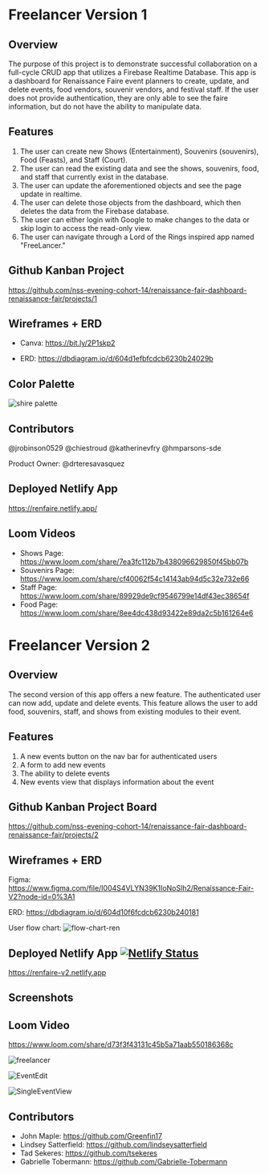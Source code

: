 # Freelancer Version 1
## Overview

The purpose of this project is to demonstrate successful collaboration on a full-cycle CRUD app that utilizes a Firebase Realtime Database. This app is a dashboard for Renaissance Faire event planners to create, update, and delete events, food vendors, souvenir vendors, and festival staff. If the user does not provide authentication, they are only able to see the faire information, but do not have the ability to manipulate data.
## Features

1. The user can create new Shows (Entertainment), Souvenirs (souvenirs), Food (Feasts), and Staff (Court).
2. The user can read the existing data and see the shows, souvenirs, food, and staff that currently exist in the database.
3. The user can update the aforementioned objects and see the page update in realtime.
4. The user can delete those objects from the dashboard, which then deletes the data from the Firebase database.
5. The user can either login with Google to make changes to the data or skip login to access the read-only view.
6. The user can navigate through a Lord of the Rings inspired app named "FreeLancer."
## Github Kanban Project

https://github.com/nss-evening-cohort-14/renaissance-fair-dashboard-renaissance-fair/projects/1
## Wireframes + ERD

- Canva: https://bit.ly/2P1skp2

- ERD: https://dbdiagram.io/d/604d1efbfcdcb6230b24029b
## Color Palette

![shire palette](https://user-images.githubusercontent.com/67122062/111388953-2e8e2180-867e-11eb-8c0c-6f4b18d0abc9.png)
## Contributors

@jrobinson0529
@chiestroud
@katherinevfry
@hmparsons-sde

Product Owner: @drteresavasquez
## Deployed Netlify App

https://renfaire.netlify.app/
## Loom Videos

- Shows Page: https://www.loom.com/share/7ea3fc112b7b438096629850f45bb07b
- Souvenirs Page: https://www.loom.com/share/cf40062f54c14143ab94d5c32e732e66
- Staff Page: https://www.loom.com/share/89929de9cf9546799e14df43ec38654f
- Food Page: https://www.loom.com/share/8ee4dc438d93422e89da2c5b161264e6

# Freelancer Version 2

## Overview
The second version of this app offers a new feature. The authenticated user can now add, update and delete events. This feature allows the user to add food, souvenirs, staff, and shows from existing modules to their event. 

## Features
1. A new events button on the nav bar for authenticated users
2. A form to add new events
3. The ability to delete events
4. New events view that displays information about the event

## Github Kanban Project Board
https://github.com/nss-evening-cohort-14/renaissance-fair-dashboard-renaissance-fair/projects/2

## Wireframes + ERD
Figma: https://www.figma.com/file/I004S4VLYN39K1IoNoSlh2/Renaissance-Fair-V2?node-id=0%3A1

ERD: https://dbdiagram.io/d/604d10f6fcdcb6230b240181

User flow chart: ![flow-chart-ren](https://user-images.githubusercontent.com/76187279/114329288-8ea0a800-9b04-11eb-8e94-55b930016101.png)

## Deployed Netlify App [![Netlify Status](https://api.netlify.com/api/v1/badges/faa643b4-c3c3-4711-9204-b643023d960b/deploy-status)](https://app.netlify.com/sites/renfaire-v2/deploys)
https://renfaire-v2.netlify.app
## Screenshots
 ## Loom Video
https://www.loom.com/share/d73f3f43131c45b5a71aab550186368c

![freelancer](https://user-images.githubusercontent.com/76187279/115093500-296ffc80-9ee0-11eb-9b7b-1095175b9c26.png)

![EventEdit](https://user-images.githubusercontent.com/51683901/115166332-43444780-a078-11eb-9023-71ad09a13758.PNG)

![SingleEventView](https://user-images.githubusercontent.com/51683901/115166344-4dfedc80-a078-11eb-9430-a4ece4228512.PNG)
## Contributors 
- John Maple: https://github.com/Greenfin17
- Lindsey Satterfield: https://github.com/lindseysatterfield
- Tad Sekeres: https://github.com/tsekeres
- Gabrielle Tobermann: https://github.com/Gabrielle-Tobermann
